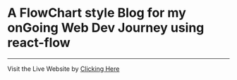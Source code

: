 # A FlowChart style Blog for my onGoing Web Dev Journey using react-flow

---

Visit the Live Website by [Clicking Here](https://suman196pokhrel.github.io/web-dev-blog-react-flow/)

